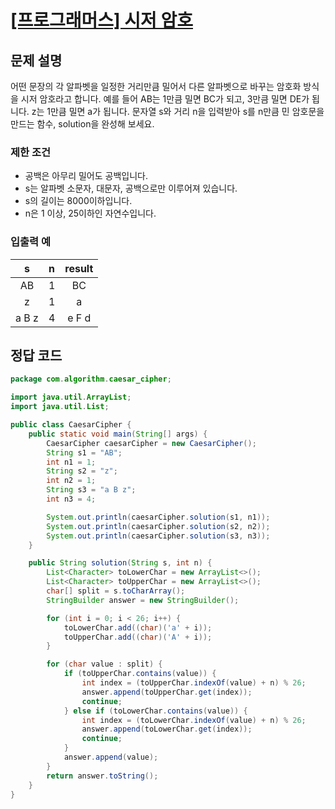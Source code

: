 # [\[프로그래머스\] 시저 암호](https://programmers.co.kr/learn/courses/30/lessons/12926)

## 문제 설명
어떤 문장의 각 알파벳을 일정한 거리만큼 밀어서 다른 알파벳으로 바꾸는 암호화 방식을 시저 암호라고 합니다. 예를 들어 AB는 1만큼 밀면 BC가 되고, 3만큼 밀면 DE가 됩니다. z는 1만큼 밀면 a가 됩니다. 문자열 s와 거리 n을 입력받아 s를 n만큼 민 암호문을 만드는 함수, solution을 완성해 보세요.

### 제한 조건
- 공백은 아무리 밀어도 공백입니다.
- s는 알파벳 소문자, 대문자, 공백으로만 이루어져 있습니다.
- s의 길이는 8000이하입니다.
- n은 1 이상, 25이하인 자연수입니다.

### 입출력 예
s | n | result
:---: | :---: | :---:
AB | 1 | BC
z | 1 | a
a B z | 4 | e F d

## 정답 코드
```java
package com.algorithm.caesar_cipher;

import java.util.ArrayList;
import java.util.List;

public class CaesarCipher {
    public static void main(String[] args) {
        CaesarCipher caesarCipher = new CaesarCipher();
        String s1 = "AB";
        int n1 = 1;
        String s2 = "z";
        int n2 = 1;
        String s3 = "a B z";
        int n3 = 4;

        System.out.println(caesarCipher.solution(s1, n1));
        System.out.println(caesarCipher.solution(s2, n2));
        System.out.println(caesarCipher.solution(s3, n3));
    }

    public String solution(String s, int n) {
        List<Character> toLowerChar = new ArrayList<>();
        List<Character> toUpperChar = new ArrayList<>();
        char[] split = s.toCharArray();
        StringBuilder answer = new StringBuilder();

        for (int i = 0; i < 26; i++) {
            toLowerChar.add((char)('a' + i));
            toUpperChar.add((char)('A' + i));
        }

        for (char value : split) {
            if (toUpperChar.contains(value)) {
                int index = (toUpperChar.indexOf(value) + n) % 26;
                answer.append(toUpperChar.get(index));
                continue;
            } else if (toLowerChar.contains(value)) {
                int index = (toLowerChar.indexOf(value) + n) % 26;
                answer.append(toLowerChar.get(index));
                continue;
            }
            answer.append(value);
        }
        return answer.toString();
    }
}
```
